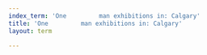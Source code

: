 ```yaml
---
index_term: 'One         man exhibitions in: Calgary'
title: 'One         man exhibitions in: Calgary'
layout: term

---
```

